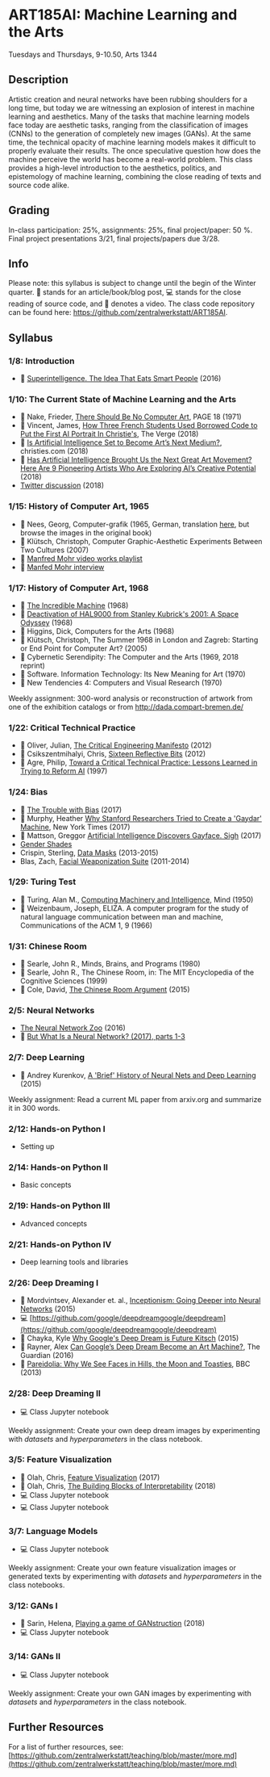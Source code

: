 # ART185AI: Machine Learning and the Arts

Tuesdays and Thursdays, 9-10.50, Arts 1344

## Description

Artistic creation and neural networks have been rubbing shoulders for a long time, but today we are witnessing an explosion of interest in machine learning and aesthetics. Many of the tasks that machine learning models face today are aesthetic tasks, ranging from the classification of images (CNNs) to the generation of completely new images (GANs). At the same time, the technical opacity of machine learning models makes it difficult to properly evaluate their results. The once speculative question how does the machine perceive the world has become a real-world problem. This class provides a high-level introduction to the aesthetics, politics, and epistemology of machine learning, combining the close reading of texts and source code alike.

## Grading

In-class participation: 25%, assignments: 25%, final project/paper: 50 %. Final project presentations 3/21, final projects/papers due 3/28.

## Info 

Please note: this syllabus is subject to change until the begin of the Winter quarter. :book: stands for an article/book/blog post, :computer: stands for the close reading of source code, and :vhs: denotes a video. The class code repository can be found here: https://github.com/zentralwerkstatt/ART185AI.

## Syllabus

### 1/8: Introduction

- :vhs: [Superintelligence. The Idea That Eats Smart People](https://www.youtube.com/watch?v=kErHiET5YPw) (2016)

### 1/10: The Current State of Machine Learning and the Arts

- :book: Nake, Frieder, [There Should Be No Computer Art](http://computer-arts-society.com/uploads/page-18.pdf), PAGE 18 (1971)
- :book: Vincent, James, [How Three French Students Used Borrowed Code to Put the First AI Portrait In Christie's](https://www.theverge.com/2018/10/23/18013190/ai-art-portrait-auction-christies-belamy-obvious-robbie-barrat-gans), The Verge (2018)
- :book: [Is Artificial Intelligence Set to Become Art’s Next Medium?](https://www.christies.com/features/A-collaboration-between-two-artists-one-human-one-a-machine-9332-1.aspx
), christies.com (2018)
- :book: [Has Artificial Intelligence Brought Us the Next Great Art Movement? Here Are 9 Pioneering Artists Who Are Exploring AI’s Creative Potential](https://news.artnet.com/market/9-artists-artificial-intelligence-1384207) (2018)
- [Twitter discussion](https://twitter.com/DrBeef_/status/1055285640420483073) (2018)

### 1/15: History of Computer Art, 1965

- :book: Nees, Georg, Computer-grafik (1965, German, translation [here](http://dada.compart-bremen.de/docUploads/Bense_Manifest.pdf), but browse the images in the original book)
- :book: Klütsch, Christoph, Computer Graphic-Aesthetic Experiments Between Two Cultures (2007)
- :vhs: [Manfred Mohr video works playlist](https://www.youtube.com/playlist?list=PL_0LKGAwYuw7nT63wqzVLFvW2L4rw53qb)
- :vhs: [Manfed Mohr interview](https://www.youtube.com/watch?v=THaQGTMWhFA)

### 1/17: History of Computer Art, 1968

- :vhs: [The Incredible Machine](https://www.youtube.com/watch?v=iwVu2BWLZqA) (1968)
- :vhs: [Deactivation of HAL9000 from Stanley Kubrick's 2001: A Space Odyssey](https://www.youtube.com/watch?v=I1iRWKARwTY) (1968)
- :book: Higgins, Dick, Computers for the Arts (1968)
- :book: Klütsch, Christoph, The Summer 1968 in London and Zagreb: Starting or End Point for Computer Art? (2005)
- :book: Cybernetic Serendipity: The Computer and the Arts (1969, 2018 reprint)
- :book: Software. Information Technology: Its New Meaning for Art (1970)
- :book: New Tendencies 4: Computers and Visual Research (1970)

Weekly assignment: 300-word analysis or reconstruction of artwork from one of the exhibition catalogs or from http://dada.compart-bremen.de/

### 1/22: Critical Technical Practice

- :book: Oliver, Julian, [The Critical Engineering Manifesto](http://conceptlab.com/criticalmaking/PDFs/CriticalMaking2012Hertz-Manifestos-pp41-OliverSavicicVasiliev-TheCriticalEngineeringManifesto.pdf) (2012)
- :book: Csikszentmihalyi, Chris, [Sixteen Reflective Bits](http://conceptlab.com/criticalmaking/PDFs/CriticalMaking2012Hertz-Manifestos-pp23to32-Csikszentmihalyi-SixteenReflectiveBits.pdf) (2012)
- :book: Agre, Philip, [Toward a Critical Technical Practice: Lessons Learned in Trying to Reform AI](http://polaris.gseis.ucla.edu/pagre/critical.html) (1997)

### 1/24: Bias

- :vhs: [The Trouble with Bias](https://www.youtube.com/watch?v=fMym_BKWQzk&t=698s) (2017)
- :book: Murphy, Heather [Why Stanford Researchers Tried to Create a 'Gaydar' Machine](https://www.nytimes.com/2017/10/09/science/stanford-sexual-orientation-study.html), New York Times (2017)
- :book: Mattson, Greggor [Artificial Intelligence Discovers Gayface. Sigh](https://greggormattson.com/2017/09/09/artificial-intelligence-discovers-gayface/) (2017)
- [Gender Shades](http://gendershades.org/)
- Crispin, Sterling, [Data Masks](http://www.sterlingcrispin.com/data-masks.html) (2013-2015)
- Blas, Zach, [Facial Weaponization Suite](http://www.zachblas.info/works/facial-weaponization-suite/) (2011-2014)

### 1/29: Turing Test

- :book: Turing, Alan M., [Computing Machinery and Intelligence](https://www.jstor.org/stable/2251299), Mind  (1950)
- :book: Weizenbaum, Joseph, ELIZA. A computer program for the study of natural language communication between man and machine, Communications of the ACM 1, 9 (1966)

### 1/31: Chinese Room

- :book: Searle, John R., Minds, Brains, and Programs (1980)
- :book: Searle, John R., The Chinese Room, in: The MIT Encyclopedia of the Cognitive Sciences (1999)
- :book: Cole, David, [The Chinese Room Argument](https://plato.stanford.edu/entries/chinese-room/) (2015)

### 2/5: Neural Networks

- [The Neural Network Zoo](http://www.asimovinstitute.org/neural-network-zoo/) (2016)
- :vhs: [But What Is a Neural Network? (2017), parts 1-3](https://www.youtube.com/watch?v=aircAruvnKk)

### 2/7: Deep Learning

- :book: Andrey Kurenkov, [A 'Brief' History of Neural Nets and Deep Learning](http://www.andreykurenkov.com/writing/a-brief-history-of-neural-nets-and-deep-learning/) (2015)

Weekly assignment: Read a current ML paper from arxiv.org and summarize it in 300 words.

### 2/12: Hands-on Python I

- Setting up

### 2/14: Hands-on Python II

- Basic concepts

### 2/19: Hands-on Python III

- Advanced concepts

### 2/21: Hands-on Python IV

- Deep learning tools and libraries

### 2/26: Deep Dreaming I

- :book: Mordvintsev, Alexander et. al., [Inceptionism: Going Deeper into Neural Networks](https://research.googleblog.com/2015/06/inceptionism-going-deeper-into-neural.html) (2015)
- :computer: [https://github.com/google/deepdreamgoogle/deepdream](https://github.com/google/deepdreamgoogle/deepdream)
- :book: Chayka, Kyle [Why Google's Deep Dream is Future Kitsch](https://psmag.com/environment/googles-deep-dream-is-future-kitsch) (2015)
- :book: Rayner, Alex [Can Google’s Deep Dream Become an Art Machine?](https://www.theguardian.com/artanddesign/2016/mar/28/google-deep-dream-art), The Guardian (2016)
- :book: [Pareidolia: Why We See Faces in Hills, the Moon and Toasties](https://www.bbc.com/news/magazine-22686500), BBC (2013)

### 2/28: Deep Dreaming II

- :computer: Class Jupyter notebook

Weekly assignment: Create your own deep dream images by experimenting with *datasets* and *hyperparameters* in the class notebook.

### 3/5: Feature Visualization

- :book: Olah, Chris, [Feature Visualization](https://distill.pub/2017/feature-visualization) (2017)
- :book: Olah, Chris, [The Building Blocks of Interpretability](https://distill.pub/2018/building-blocks) (2018)
- :computer: Class Jupyter notebook
- :computer: Class Jupyter notebook

### 3/7: Language Models

- :computer: Class Jupyter notebook

Weekly assignment: Create your own feature visualization images or generated texts by experimenting with *datasets* and *hyperparameters* in the class notebooks.

### 3/12: GANs I

- :book: Sarin, Helena, [Playing a game of GANstruction](https://thegradient.pub/playing-a-game-of-ganstruction/) (2018)
- :computer: Class Jupyter notebook

### 3/14: GANs II

- :computer: Class Jupyter notebook

Weekly assignment: Create your own GAN images by experimenting with *datasets* and *hyperparameters* in the class notebook.

## Further Resources

For a list of further resources, see: [https://github.com/zentralwerkstatt/teaching/blob/master/more.md](https://github.com/zentralwerkstatt/teaching/blob/master/more.md)